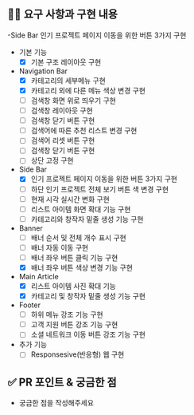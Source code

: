 ## 👩‍💻 요구 사항과 구현 내용
-Side Bar
인기 프로젝트 페이지 이동을 위한 버튼 3가지 구현

- 기본 기능
  - [X]  기본 구조 레이아웃 구현
- Navigation Bar
  - [X]  카테고리의 세부메뉴 구현
  - [X]  카테고리 외에 다른 메뉴 색상 변경 구현
  - [ ]  검색창 화면 위로 띄우기 구현
  - [ ]  검색창 레이아웃 구현
  - [ ]  검색창 닫기 버튼 구현
  - [ ]  검색어에 따른 추천 리스트 변경 구현
  - [ ]  검색어 리셋 버튼 구현
  - [ ]  검색창 닫기 버튼 구현
  - [ ]  상단 고정 구현
- Side Bar
  - [X]  인기 프로젝트 페이지 이동을 위한 버튼 3가지 구현
  - [ ]  하단 인기 프로젝트 전체 보기 버튼 색 변경 구현
  - [ ]  현재 시각 실시간 변화 구현
  - [ ]  리스트 아이템 화면 확대 기능 구현
  - [ ]  카테고리와 창작자 밑줄 생성 기능 구현
- Banner
  - [ ]  배너 순서 및 전체 개수 표시 구현
  - [ ]  배너 자동 이동 구현
  - [ ]  배너 좌우 버튼 클릭 기능 구현
  - [X]  배너 좌우 버튼 색상 변경 기능 구현
- Main Article
  - [X]  리스트 아이템 사진 확대 기능
  - [X]  카테고리 및 창작자 밑줄 생성 기능 구현
- Footer
  - [ ]  하위 메뉴 강조 기능 구현
  - [ ]  고객 지원 버튼 강조 기능 구현
  - [ ]  소셜 네트워크 이동 버튼 강조 기능 구현
- 추가 기능
  - [ ]  Responsesive(반응형) 웹 구현

## ✅ PR 포인트 & 궁금한 점
<!-- 리뷰어 분들이 집중적으로 보셨으면 하는 내용을 적어주세요 -->
- 궁금한 점을 작성해주세요


